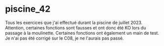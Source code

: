 # piscine_42
Tous les exercices que j'ai effectué durant la piscine de juillet 2023. Attention, certaines fonctions sont fausses et ont donc été KO lors du passage à la moulinette.
Certaines fonctions ont également un main de test. 
Je n'ai pas été corrigé sur le C08, je ne l'aurais pas passé. 